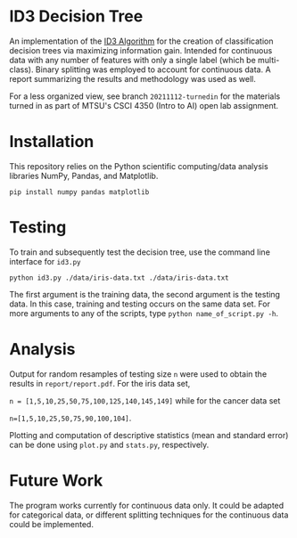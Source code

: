# ID3 Decision Tree

An implementation of the [ID3 Algorithm](https://en.wikipedia.org/wiki/ID3_algorithm) for the creation of classification decision trees via maximizing information gain. Intended for continuous data with any number of features with only a single label (which be multi-class). Binary splitting was employed to account for continuous data. A report summarizing the results and methodology was used as well.

For a less organized view, see branch `20211112-turnedin` for the materials turned in as part of MTSU's CSCI 4350 (Intro to AI) open lab assignment.

# Installation

This repository relies on the Python scientific computing/data analysis libraries NumPy, Pandas, and Matplotlib.

`pip install numpy pandas matplotlib`

# Testing

To train and subsequently test the decision tree, use the command line interface for `id3.py`

```
python id3.py ./data/iris-data.txt ./data/iris-data.txt
```

The first argument is the training data, the second argument is the testing data. In this case, training and testing occurs on the same data set. For more arguments to any of the scripts, type `python name_of_script.py -h`.

# Analysis

Output for random resamples of testing size `n` were used to obtain the results in `report/report.pdf`. For the iris data set,

`n = [1,5,10,25,50,75,100,125,140,145,149]` while for the cancer data set

`n=[1,5,10,25,50,75,90,100,104]`.

Plotting and computation of descriptive statistics (mean and standard error) can be done using `plot.py` and `stats.py`, respectively.

# Future Work

The program works currently for continuous data only. It could be adapted for categorical data, or different splitting techniques for the continuous data could be implemented.
